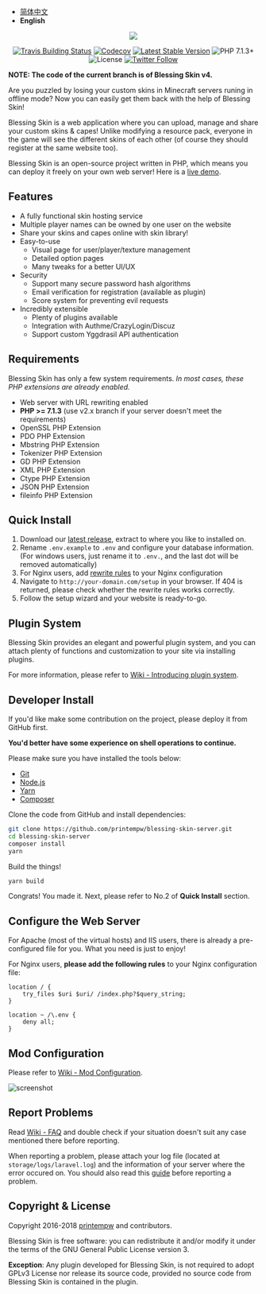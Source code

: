 - [简体中文](https://github.com/printempw/blessing-skin-server/blob/master/README.md)
- <b>English</b>

<p align="center"><img src="https://img.blessing.studio/images/2017/01/01/bs-logo.png"></p>

<p align="center">
<a href="https://travis-ci.org/printempw/blessing-skin-server"><img src="https://flat.badgen.net/travis/printempw/blessing-skin-server/v4" alt="Travis Building Status"></a>
<a href="https://codecov.io/gh/printempw/blessing-skin-server/branch/v4"><img src="https://flat.badgen.net/codecov/c/github/printempw/blessing-skin-server/v4" alt="Codecov" /></a>
<a href="https://github.com/printempw/blessing-skin-server/releases"><img src="https://flat.badgen.net/github/releases/printempw/blessing-skin-server" alt="Latest Stable Version"></a>
<img src="https://flat.badgen.net/badge/PHP/7.1.3+/orange" alt="PHP 7.1.3+">
<img src="https://flat.badgen.net/github/license/printempw/blessing-skin-server" alt="License">
<a href="https://twitter.com/printempw"><img src="https://img.shields.io/twitter/follow/printempw.svg?style=social&label=Follow" alt="Twitter Follow"></a>
</p>

**NOTE: The code of the current branch is of Blessing Skin v4.**

Are you puzzled by losing your custom skins in Minecraft servers runing in offline mode? Now you can easily get them back with the help of Blessing Skin!

Blessing Skin is a web application where you can upload, manage and share your custom skins & capes! Unlike modifying a resource pack, everyone in the game will see the different skins of each other (of course they should register at the same website too).

Blessing Skin is an open-source project written in PHP, which means you can deploy it freely on your own web server! Here is a [live demo](http://skin.prinzeugen.net/).

Features
-----------
- A fully functional skin hosting service
- Multiple player names can be owned by one user on the website
- Share your skins and capes online with skin library!
- Easy-to-use
    - Visual page for user/player/texture management
    - Detailed option pages
    - Many tweaks for a better UI/UX
- Security
    - Support many secure password hash algorithms
    - Email verification for registration (available as plugin)
    - Score system for preventing evil requests
- Incredibly extensible
    - Plenty of plugins available
    - Integration with Authme/CrazyLogin/Discuz
    - Support custom Yggdrasil API authentication

Requirements
-----------
Blessing Skin has only a few system requirements. _In most cases, these PHP extensions are already enabled._

- Web server with URL rewriting enabled
- **PHP >= 7.1.3** (use v2.x branch if your server doesn't meet the requirements)
- OpenSSL PHP Extension
- PDO PHP Extension
- Mbstring PHP Extension
- Tokenizer PHP Extension
- GD PHP Extension
- XML PHP Extension
- Ctype PHP Extension
- JSON PHP Extension
- fileinfo PHP Extension

Quick Install
-----------
1. Download our [latest release](https://github.com/printempw/blessing-skin-server/releases), extract to where you like to installed on.
2. Rename `.env.example` to `.env` and configure your database information. (For windows users, just rename it to `.env.`, and the last dot will be removed automatically)
3. For Nginx users, add [rewrite rules](#configure-the-web-server) to your Nginx configuration
4. Navigate to `http://your-domain.com/setup` in your browser. If 404 is returned, please check whether the rewrite rules works correctly.
5. Follow the setup wizard and your website is ready-to-go.

Plugin System
------------

Blessing Skin provides an elegant and powerful plugin system, and you can attach plenty of functions and customization to your site via installing plugins.

For more information, please refer to [Wiki - Introducing plugin system](https://github.com/printempw/blessing-skin-server/wiki/%E6%8F%92%E4%BB%B6%E7%B3%BB%E7%BB%9F%E4%BB%8B%E7%BB%8D).

Developer Install
------------
If you'd like make some contribution on the project, please deploy it from GitHub first.

**You'd better have some experience on shell operations to continue.**

Please make sure you have installed the tools below:

- [Git](https://git-scm.org)
- [Node.js](https://nodejs.org)
- [Yarn](https://yarnpkg.com)
- [Composer](https://getcomposer.org)

Clone the code from GitHub and install dependencies:

```bash
git clone https://github.com/printempw/blessing-skin-server.git
cd blessing-skin-server
composer install
yarn
```

Build the things!

```bash
yarn build
```

Congrats! You made it. Next, please refer to No.2 of **Quick Install** section.

Configure the Web Server
------------
For Apache (most of the virtual hosts) and IIS users, there is already a pre-configured file for you. What you need is just to enjoy!

For Nginx users, **please add the following rules** to your Nginx configuration file:

```
location / {
    try_files $uri $uri/ /index.php?$query_string;
}

location ~ /\.env {
    deny all;
}
```

Mod Configuration
------------
Please refer to [Wiki - Mod Configuration](https://github.com/printempw/blessing-skin-server/wiki/%E5%A6%82%E4%BD%95%E9%85%8D%E7%BD%AE%E7%9A%AE%E8%82%A4-Mod).

![screenshot](https://img.blessing.studio/images/2017/07/29/2017-06-16_15.54.16.png)

Report Problems
------------
Read [Wiki - FAQ](https://github.com/printempw/blessing-skin-server/wiki/FAQ) and double check if your situation doesn't suit any case mentioned there before reporting.

When reporting a problem, please attach your log file (located at `storage/logs/laravel.log`) and the information of your server where the error occured on. You should also read this [guide](https://github.com/printempw/blessing-skin-server/wiki/%E6%8A%A5%E5%91%8A%E9%97%AE%E9%A2%98%E7%9A%84%E6%AD%A3%E7%A1%AE%E5%A7%BF%E5%8A%BF) before reporting a problem.

Copyright & License
------------
Copyright 2016-2018 [printempw](https://blessing.studio/) and contributors.

Blessing Skin is free software: you can redistribute it and/or modify it under the terms of the GNU General Public License version 3.

**Exception**: Any plugin developed for Blessing Skin, is not required to adopt GPLv3 License nor release its source code, provided no source code from Blessing Skin is contained in the plugin.

